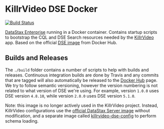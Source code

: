 # KillrVideo DSE Docker

[![Build Status](https://travis-ci.org/KillrVideo/killrvideo-dse-docker.svg?branch=master)](https://travis-ci.org/KillrVideo/killrvideo-dse-docker)

[DataStax Enterprise][dse] running in a Docker container. Contains startup scripts to 
bootstrap the CQL and DSE Search resources needed by the [KillrVideo][killrvideo] app. Based
on the official [DSE image][dse-server] from Docker Hub.

## Builds and Releases

The `./build` folder contains a number of scripts to help with builds and releases. Continuous
integration builds are done by Travis and any commits that are tagged will also automatically
be released to the [Docker Hub][docker-hub] page. We try to follow semantic versioning,
however the version numbering is not related to what version of DSE we're using. For example,
version `1.0.0` uses DSE version `4.8.10`, while version `2.0.0` uses DSE version `5.1.0`.

Note: this image is no longer actively used in the KillrVideo project. Instead, KillrVideo configurations use the [official DataStax Server image][dse-server] without modification, and a separate image called [killrvideo-dse-config][killrvideo-dse-config] to perform schema loading.

[dse]: http://www.datastax.com/products/datastax-enterprise
[killrvideo]: https://killrvideo.github.io/
[dse-server]: https://hub.docker.com/r/datastax/dse-server/
[killrvideo-dse-config]: https://hub.docker.com/r/killrvideo/killrvideo-dse-config/
[docker-hub]: https://hub.docker.com/r/killrvideo/killrvideo-dse/
